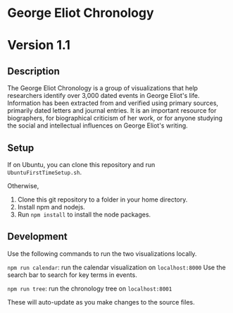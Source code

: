 # George Eliot Chronology
# Version 1.1
## Description

The George Eliot Chronology is a group of visualizations that help researchers identify over 3,000 dated events in George Eliot's life. Information has been extracted from and verified using primary sources, primarily dated letters and journal entries. It is an important resource for biographers, for biographical criticism of her work, or for anyone studying the social and intellectual influences on George Eliot's writing. 

## Setup

If on Ubuntu, you can clone this repository and run `UbuntuFirstTimeSetup.sh`.

Otherwise,

1. Clone this git repository to a folder in your home directory.
2. Install npm and nodejs.
3. Run `npm install` to install the node packages.

## Development

Use the following commands to run the two visualizations locally.

`npm run calendar`: run the calendar visualization on `localhost:8000`
Use the search bar to search for key terms in events.

`npm run tree`: run the chronology tree on `localhost:8001`

These will auto-update as you make changes to the source files.
